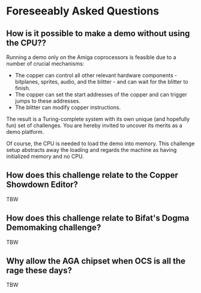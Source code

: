 # Foreseeably Asked Questions

## How is it possible to make a demo without using the CPU??

Running a demo only on the Amiga coprocessors is feasible due to a number of crucial mechanisms:

- The copper can control all other relevant hardware components - bitplanes, sprites, audio, and the blitter - and can wait for the blitter to finish.
- The copper can set the start addresses of the copper and can trigger jumps to these addresses.
- The blitter can modify copper instructions.

The result is a Turing-complete system with its own unique (and hopefully fun) set of challenges. You are hereby invited to uncover its merits as a demo platform.

Of course, the CPU is needed to load the demo into memory. This challenge setup abstracts away the loading and regards the machine as having initialized memory and no CPU.

## How does this challenge relate to the Copper Showdown Editor?

TBW

## How does this challenge relate to Bifat's Dogma Demomaking challenge?

TBW

## Why allow the AGA chipset when OCS is all the rage these days?

TBW
